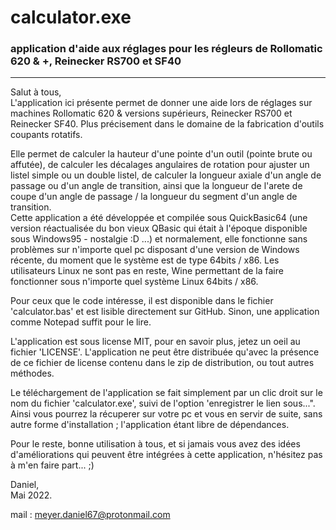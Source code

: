# calculator.exe
### application d'aide aux réglages pour les régleurs de Rollomatic 620 &amp; +, Reinecker RS700 et SF40
-----
Salut à tous,  
L'application ici présente permet de donner une aide lors de réglages sur machines Rollomatic 620 & versions supérieurs, Reinecker RS700 et Reinecker SF40. Plus précisement dans le domaine de la fabrication d'outils coupants rotatifs.  

Elle permet de calculer la hauteur d'une pointe d'un outil (pointe brute ou affutée), de calculer les décalages angulaires de rotation pour ajuster un listel simple ou un double listel, de calculer la longueur axiale d'un angle de passage ou d'un angle de transition, ainsi que la longueur de l'arete de coupe d'un angle de passage / la longueur du segment d'un angle de transition.  
Cette application a été développée et compilée sous QuickBasic64 (une version réactualisée du bon vieux QBasic qui était à l'époque disponible sous Windows95  -  nostalgie :D ...) et normalement, elle fonctionne sans problèmes sur n'importe quel pc disposant d'une version de Windows récente, du moment que le système est de type 64bits / x86. Les utilisateurs Linux ne sont pas en reste, Wine permettant de la faire fonctionner sous n'importe quel système Linux 64bits / x86.

Pour ceux que le code intéresse, il est disponible dans le fichier 'calculator.bas' et est lisible directement sur GitHub. Sinon, une application comme Notepad suffit pour le lire.  

L'application est sous license MIT, pour en savoir plus, jetez un oeil au fichier 'LICENSE'. L'application ne peut être distribuée qu'avec la présence de ce fichier de license contenu dans le zip de distribution, ou tout autres méthodes.

Le téléchargement de l'application se fait simplement par un clic droit sur le nom du fichier 'calculator.exe', suivi de l'option 'enregistrer le lien sous...". Ainsi vous pourrez la récuperer sur votre pc et vous en servir de suite, sans autre forme d'installation ; l'application étant libre de dépendances.  

Pour le reste, bonne utilisation à tous, et si jamais vous avez des idées d'améliorations qui peuvent être intégrées à cette application, n'hésitez pas à m'en faire part... ;)  

Daniel,  
Mai 2022.  

mail : meyer.daniel67@protonmail.com
